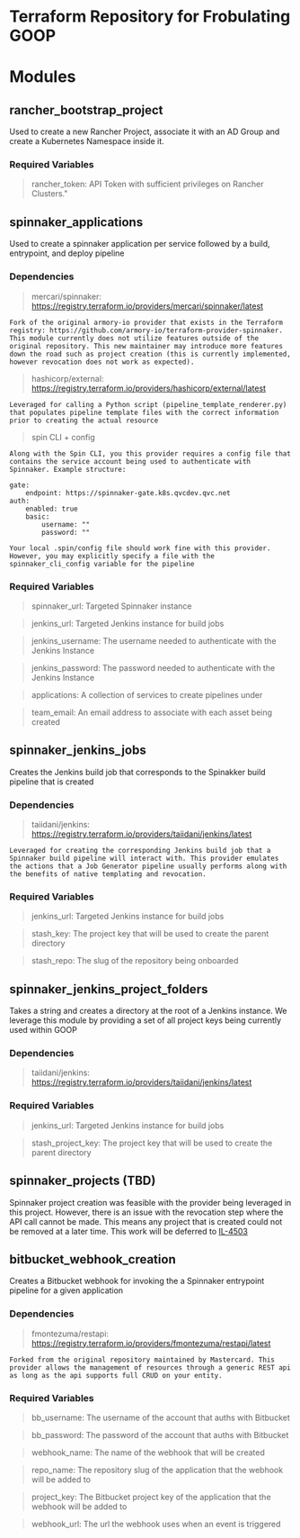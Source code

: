 # Terraform Repository for Frobulating GOOP

# Modules


## rancher_bootstrap_project
Used to create a new Rancher Project, associate it with an AD Group and create a Kubernetes Namespace inside it.
### Required Variables
> rancher_token: API Token with sufficient privileges on Rancher Clusters."


## spinnaker_applications
Used to create a spinnaker application per service followed by a build, entrypoint, and deploy pipeline

### Dependencies
> mercari/spinnaker: https://registry.terraform.io/providers/mercari/spinnaker/latest

    Fork of the original armory-io provider that exists in the Terraform registry: https://github.com/armory-io/terraform-provider-spinnaker. This module currently does not utilize features outside of the original repository. This new maintainer may introduce more features down the road such as project creation (this is currently implemented, however revocation does not work as expected).

> hashicorp/external: https://registry.terraform.io/providers/hashicorp/external/latest

    Leveraged for calling a Python script (pipeline_template_renderer.py) that populates pipeline template files with the correct information prior to creating the actual resource

> spin CLI + config

    Along with the Spin CLI, you this provider requires a config file that contains the service account being used to authenticate with Spinnaker. Example structure:

    gate:
        endpoint: https://spinnaker-gate.k8s.qvcdev.qvc.net
    auth:
        enabled: true
        basic:
            username: ""
            password: ""

    Your local .spin/config file should work fine with this provider. However, you may explicitly specify a file with the spinnaker_cli_config variable for the pipeline

### Required Variables
> spinnaker_url: Targeted Spinnaker instance

> jenkins_url: Targeted Jenkins instance for build jobs

> jenkins_username: The username needed to authenticate with the Jenkins Instance

> jenkins_password: The password needed to authenticate with the Jenkins Instance

> applications: A collection of services to create pipelines under

> team_email: An email address to associate with each asset being created

## spinnaker_jenkins_jobs
Creates the Jenkins build job that corresponds to the Spinakker build pipeline that is created

### Dependencies

> taiidani/jenkins: https://registry.terraform.io/providers/taiidani/jenkins/latest

    Leveraged for creating the corresponding Jenkins build job that a Spinnaker build pipeline will interact with. This provider emulates the actions that a Job Generator pipeline usually performs along with the benefits of native templating and revocation.

### Required Variables

> jenkins_url: Targeted Jenkins instance for build jobs

> stash_key: The project key that will be used to create the parent directory

> stash_repo: The slug of the repository being onboarded

## spinnaker_jenkins_project_folders

Takes a string and creates a directory at the root of a Jenkins instance. We leverage this module by providing a set of all project keys being currently used within GOOP

### Dependencies

> taiidani/jenkins: https://registry.terraform.io/providers/taiidani/jenkins/latest

### Required Variables

> jenkins_url: Targeted Jenkins instance for build jobs

> stash_project_key: The project key that will be used to create the parent directory

## spinnaker_projects (TBD)
Spinnaker project creation was feasible with the provider being leveraged in this project. However, there is an issue with the revocation step where the API call cannot be made. This means any project that is created could not be removed at a later time. This work will be deferred to [IL-4503](https://jira.qvcdev.qvc.net/browse/IL-4503)

## bitbucket_webhook_creation

Creates a Bitbucket webhook for invoking the a Spinnaker entrypoint pipeline for a given application

### Dependencies

> fmontezuma/restapi: https://registry.terraform.io/providers/fmontezuma/restapi/latest

    Forked from the original repository maintained by Mastercard. This provider allows the management of resources through a generic REST api as long as the api supports full CRUD on your entity.

### Required Variables

> bb_username: The username of the account that auths with Bitbucket

> bb_password: The password of the account that auths with Bitbucket

> webhook_name: The name of the webhook that will be created

> repo_name: The repository slug of the application that the webhook will be added to

> project_key: The Bitbucket project key of the application that the webhook will be added to

> webhook_url: The url the webhook uses when an event is triggered

